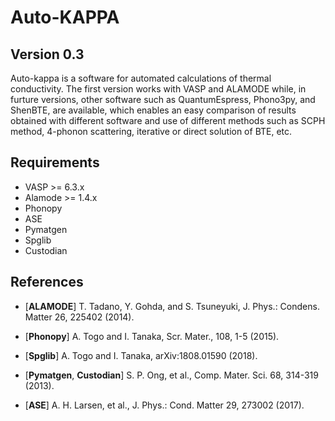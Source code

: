 Auto-KAPPA
============

Version 0.3
---------------

Auto-kappa is a software for automated calculations of thermal conductivity.
The first version works with VASP and ALAMODE while, in furture versions,
other software such as QuantumEspress, Phono3py, and ShenBTE, are available,
which enables an easy comparison of results obtained with different software and
use of different methods such as SCPH method, 4-phonon scattering, iterative or direct solution of BTE, etc.

Requirements
-------------

* VASP >= 6.3.x
* Alamode >= 1.4.x
* Phonopy
* ASE
* Pymatgen
* Spglib
* Custodian


References
-----------

- [**ALAMODE**] T. Tadano, Y. Gohda, and S. Tsuneyuki, J. Phys.: Condens. Matter 26, 225402 (2014).

- [**Phonopy**] A. Togo and I. Tanaka, Scr. Mater., 108, 1-5 (2015).

- [**Spglib**] A. Togo and I. Tanaka, arXiv:1808.01590 (2018).

- [**Pymatgen**, **Custodian**] S. P. Ong, et al., Comp. Mater. Sci. 68, 314-319 (2013).

- [**ASE**] A. H. Larsen, et al., J. Phys.: Cond. Matter 29, 273002 (2017).

